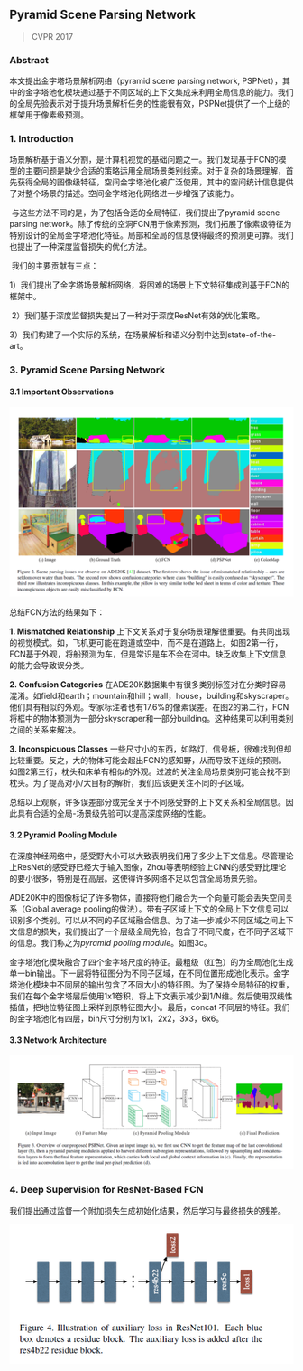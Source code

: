 ## Pyramid Scene Parsing Network

> CVPR 2017

### Abstract

本文提出金字塔场景解析网络（pyramid scene parsing network, PSPNet），其中的金字塔池化模块通过基于不同区域的上下文集成来利用全局信息的能力。我们的全局先验表示对于提升场景解析任务的性能很有效，PSPNet提供了一个上级的框架用于像素级预测。

### 1. Introduction

​	场景解析基于语义分割，是计算机视觉的基础问题之一。我们发现基于FCN的模型的主要问题是缺少合适的策略运用全局场景类别线索。对于复杂的场景理解，首先获得全局的图像级特征，空间金字塔池化被广泛使用，其中的空间统计信息提供了对整个场景的描述。空间金字塔池化网络进一步增强了该能力。

​	与这些方法不同的是，为了包括合适的全局特征，我们提出了pyramid scene parsing network。除了传统的空洞FCN用于像素预测，我们拓展了像素级特征为特别设计的全局金字塔池化特征。局部和全局的信息使得最终的预测更可靠。我们也提出了一种深度监督损失的优化方法。

​	我们的主要贡献有三点：

​	1）我们提出了金字塔场景解析网络，将困难的场景上下文特征集成到基于FCN的框架中。

​	2）我们基于深度监督损失提出了一种对于深度ResNet有效的优化策略。

​	3）我们构建了一个实际的系统，在场景解析和语义分割中达到state-of-the-art。

### 3. Pyramid Scene Parsing Network

#### 3.1 Important Observations

![f2](images\f2.png)

总结FCN方法的结果如下：

**1. Mismatched Relationship** 上下文关系对于复杂场景理解很重要。有共同出现的视觉模式。如，飞机更可能在跑道或空中，而不是在道路上。如图2第一行，FCN基于外观，将船预测为车，但是常识是车不会在河中。缺乏收集上下文信息的能力会导致误分类。

**2. Confusion Categories** 在ADE20K数据集中有很多类别标签对在分类时容易混淆。如field和earth；mountain和hill；wall，house，building和skyscraper。他们具有相似的外观。专家标注者也有17.6%的像素误差。在图2的第二行，FCN将框中的物体预测为一部分skyscraper和一部分building。这种结果可以利用类别之间的关系来解决。

**3. Inconspicuous Classes** 一些尺寸小的东西，如路灯，信号板，很难找到但却比较重要。反之，大的物体可能会超出FCN的感知野，从而导致不连续的预测。如图2第三行，枕头和床单有相似的外观。过渡的关注全局场景类别可能会找不到枕头。为了提高对小/大目标的解析，我们应该更关注不同的子区域。

总结以上观察，许多误差部分或完全关于不同感受野的上下文关系和全局信息。因此具有合适的全局-场景级先验可以提高深度网络的性能。

#### 3.2 Pyramid Pooling Module

​	在深度神经网络中，感受野大小可以大致表明我们用了多少上下文信息。尽管理论上ResNet的感受野已经大于输入图像，Zhou等表明经验上CNN的感受野比理论的要小很多，特别是在高层。这使得许多网络不足以包含全局场景先验。

​	ADE20K中的图像标记了许多物体，直接将他们融合为一个向量可能会丢失空间关系（Global average pooling的做法）。带有子区域上下文的全局上下文信息可以识别多个类别。可以从不同的子区域融合信息。为了进一步减少不同区域之间上下文信息的损失，我们提出了一个层级全局先验，包含了不同尺度，在不同子区域下的信息。我们称之为*pyramid pooling module*。如图3c。

​	金字塔池化模块融合了四个金字塔尺度的特征。最粗级（红色）的为全局池化生成单一bin输出。下一层将特征图分为不同子区域，在不同位置形成池化表示。金字塔池化模块中不同层的输出包含了不同大小的特征图。为了保持全局特征的权重，我们在每个金字塔层后使用1x1卷积，将上下文表示减少到1/N维。然后使用双线性插值，把地位特征图上采样到原特征图大小。最后，concat 不同层的特征。我们的金字塔池化有四层，bin尺寸分别为1x1，2x2，3x3，6x6。

#### 3.3 Network Architecture

![f3](images\f3.png)

### 4. Deep Supervision for ResNet-Based FCN

​	我们提出通过监督一个附加损失生成初始化结果，然后学习与最终损失的残差。

![f4](images\f4.png)

